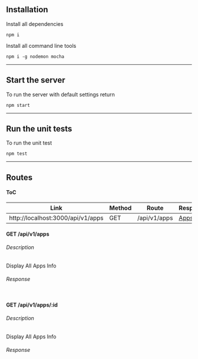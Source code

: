 ## Installation

Install all dependencies
```
npm i
```

Install all command line tools
```
npm i -g nodemon mocha
```


---


## Start the server
To run the server with default settings return
```
npm start
```


---


## Run the unit tests
To run the unit test
```
npm test
```


---


## Routes


#### ToC
| Link | Method | Route | Response |
|---|---|---|---|
| http://localhost:3000/api/v1/apps | GET | /api/v1/apps | [Apps](#get-/api/v1/apps)


#### GET /api/v1/apps
###### Description
Display All Apps Info
###### Response
```

```
</a>


#### GET /api/v1/apps/:id
###### Description
Display All Apps Info
###### Response
```

```
